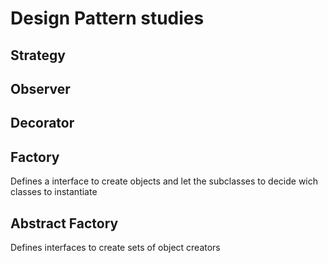 
   <h1>Design Pattern studies</h1>
    <h2>Strategy</h2>
    <h2>Observer</h2>
    <h2>Decorator</h2>
    <h2>Factory</h2>
    <p>Defines a interface to create objects and let the subclasses to decide wich classes to instantiate</p>
     <h2>Abstract Factory</h2>
    <p>Defines interfaces to create sets of object creators</p>

